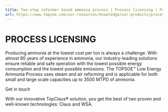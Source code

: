 ```yaml
---
title: Two-step reformer based ammonia process | Process licensing | Products | Topsoe
url: https://www.topsoe.com/our-resources/knowledge/our-products/process-licensing/two-step-reformer-based-ammonia-process#main-content
---
```


# PROCESS LICENSING

Producing ammonia at the lowest cost per ton is always a challenge. With almost 80 years of experience in ammonia, our industry-leading solutions ensure reliable and safe operation with the lowest possible energy consumption and the lowest possible emissions. The TOPSOE™ Low Energy Ammonia Process uses steam and air reforming and is applicable for both small and large scale capacities up to 3500 MTPD of ammonia.

Get in touch

With our innovative TopClaus®  solution, you get the best of two  proven and well-known technologies:  Claus and WSA.